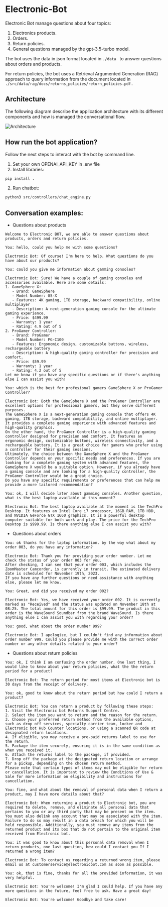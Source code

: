 # Electronic-Bot

Electronic Bot manage questions about four topics:
1. Electronics products.
2. Orders.
3. Return policies.
4. General questions managed by the gpt-3.5-turbo model.

The bot uses the data in json format located in ```./data ``` to answer questions about orders and products.

For return policies, the bot uses  a Retrieval Argumented Generation (RAG) approach to query information from the document located in  ```./src/data/rag/docs/returns_policies/return_policies.pdf. ```

## Architecture

The following diagram describe the application architecture with its different components and how is managed the conversational flow.

![Architecture](./docs/architecture.png?  "Title")



## How run the bot application?

Follow the next steps to interact with the bot by command line.

1. Set your own OPENAI_API_KEY in .env file
2. Install libraries: 
```python 
pip install .
```
2. Run chatbot: 
```python 
python3 src/controllers/chat_engine.py
```

## Conversation examples:

- Questions about products
```console
Welcome to Electronic BOT, we are able to answer questions about products, orders and return policies.
```
```console
You: hello, could you help me with some questions?
```
```console
Electronic Bot: Of course! I'm here to help. What questions do you have about our products?
```
```console
You: could you give me information about gamming consoles?
```
```console
Electronic Bot: Sure! We have a couple of gaming consoles and accessories available. Here are some details:
1. GameSphere X:
   - Brand: GameSphere
   - Model Number: GS-X
   - Features: 4K gaming, 1TB storage, backward compatibility, online multiplayer
   - Description: A next-generation gaming console for the ultimate gaming experience.
   - Price: $499.99
   - Warranty: 1 year
   - Rating: 4.9 out of 5
2. ProGamer Controller:
   - Brand: ProGamer
   - Model Number: PG-C100
   - Features: Ergonomic design, customizable buttons, wireless, rechargeable battery
   - Description: A high-quality gaming controller for precision and comfort.
   - Price: $59.99
   - Warranty: 1 year
   - Rating: 4.2 out of 5
Let me know if you have any specific questions or if there's anything else I can assist you with!
```
```console
You: which is the best for profesional gamers GameSphere X or ProGamer Controller?
```
```console
Electronic Bot: Both the GameSphere X and the ProGamer Controller are excellent options for professional gamers, but they serve different purposes. 
The GameSphere X is a next-generation gaming console that offers 4K gaming, 1TB storage, backward compatibility, and online multiplayer. It provides a complete gaming experience with advanced features and high-quality graphics.
On the other hand, the ProGamer Controller is a high-quality gaming controller designed for precision and comfort. It features an ergonomic design, customizable buttons, wireless connectivity, and a rechargeable battery. It is a great choice for gamers who prefer using a controller for their gaming sessions.
Ultimately, the choice between the GameSphere X and the ProGamer Controller depends on your specific needs and preferences. If you are looking for a complete gaming system with advanced features, the GameSphere X would be a suitable option. However, if you already have a gaming console and are looking for a high-quality controller, the ProGamer Controller would be a great choice.
Do you have any specific requirements or preferences that can help me provide a more tailored recommendation?
```
```console
You: ok, I will decide later about gamming consoles. Another question, what is the best laptop available at this moment?
```
```console
Electronic Bot: The best laptop available at the moment is the TechPro Desktop. It features an Intel Core i7 processor, 16GB RAM, 1TB HDD, and NVIDIA GeForce GTX 1660 graphics. It is a powerful desktop computer suitable for both work and play. The price for the TechPro Desktop is $999.99. Is there anything else I can assist you with?
```
- Questions about orders

```console
You: ok thanks for the laptop information. by the way what about my order 003, do you have any information?
```
```console
Electronic Bot: Thank you for providing your order number. Let me check the status of your order 003 for you. 
After checking, I can see that your order 003, which includes the ZoomMaster Camcorder, is currently in transit. The estimated delivery date is scheduled for November 19th, 2023. 
If you have any further questions or need assistance with anything else, please let me know.
```
```console
You: Great, and did you received my order 002?
```
```console
Electronic Bot: Yes, we have received your order 002. It is currently marked as "Received" and the status was updated on November 18th at 08:25. The total amount for this order is $99.99. The product in this order is the WaveSound Soundbar from the brand WaveSound. Is there anything else I can assist you with regarding your order?
```
```console
You: good, what about the order number 999?     
```
```console
Electronic Bot: I apologize, but I couldn't find any information about order number 999. Could you please provide me with the correct order number or any other details related to your order?
```
- Questions about return policies

```console
You: ok, I think I am confusing the order number. One last thing, I would like to know about your return policies, what the the return period for a product?
```
```console
Electronic Bot: The return period for most items at Electronic bot is 30 days from the receipt of delivery.
```
```console
You: ok, good to know about the return period but how could I return a product?
```
```console
Electronic Bot: You can return a product by following these steps:
1. Visit the Electronic bot Returns Support Centre.
2. Select the item you want to return and the reason for the return.
3. Choose your preferred return method from the available options, such as drop off services, specialty carrier team, locker and Electronic bot Hub Counter locations, or using a scanned QR code at designated return locations.
4. If eligible, you may receive a pre-paid returns label to use for the return.
5. Package the item securely, ensuring it is in the same condition as when you received it.
6. Attach the returns label to the package, if provided.
7. Drop off the package at the designated return location or arrange for a pickup, depending on the chosen return method.
Please note that certain types of items may not be eligible for return or cancellation. It is important to review the Conditions of Use & Sale for more information on eligibility and instructions for cancellation.
```
```console
You: fine, and what about the removal of personal data when I return a product, may I have more details about that?
```
```console
Electronic Bot: When returning a product to Electronic bot, you are required to delete, remove, and eliminate all personal data that pertains to you or any third party that may be present on the item. You must also delink any account that may be associated with the item. Failure to do so may result in a data breach for which you will be held responsible. Additionally, you must remove any items from the returned product and its box that do not pertain to the original item received from Electronic bot.
```
```console
You: it was good to know about this personal data removal when I return products, one last question, how could I contact you If I returned a wrong item?
```
```console
Electronic Bot: To contact us regarding a returned wrong item, please email us at customerservice@electronicbot.com as soon as possible.
```
```console
You: ok, that is fine, thanks for all the provided information, it was very helpful.   
```
```console
Electronic Bot: You're welcome! I'm glad I could help. If you have any more questions in the future, feel free to ask. Have a great day!
```
```console
Electronic Bot: You're welcome! Goodbye and take care!
```



